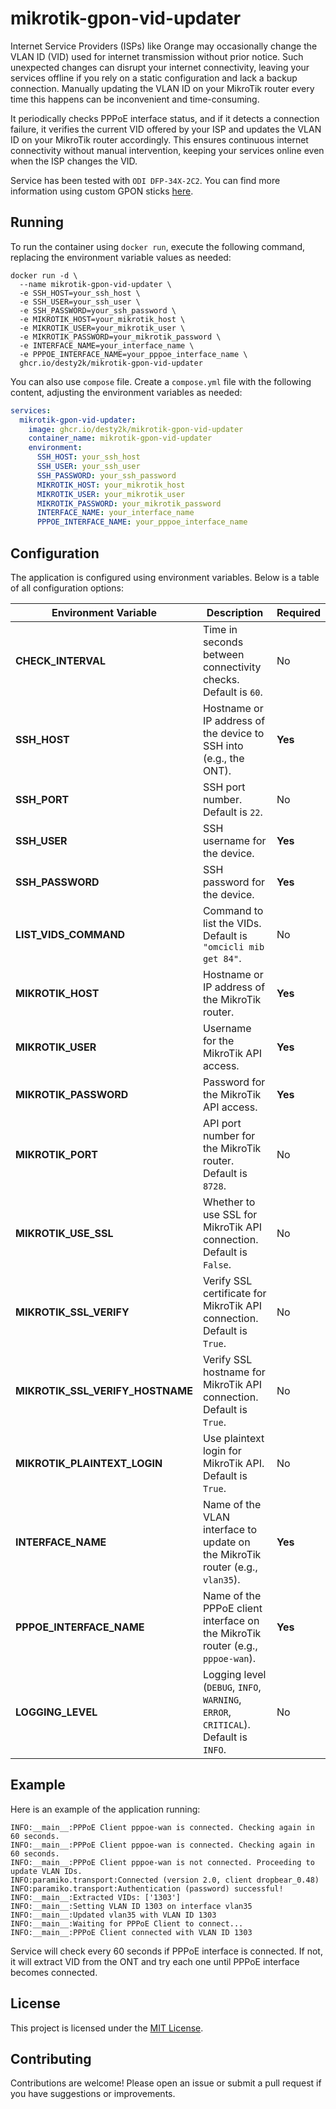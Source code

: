# mikrotik-gpon-vid-updater

Internet Service Providers (ISPs) like Orange may occasionally change the VLAN ID (VID) used for 
internet transmission without prior notice. Such unexpected changes can disrupt your internet connectivity, 
leaving your services offline if you rely on a static configuration and lack a backup connection. 
Manually updating the VLAN ID on your MikroTik router every time this happens can be inconvenient and time-consuming.

It periodically checks PPPoE interface status, and if it detects a connection failure, 
it verifies the current VID offered by your ISP and updates the VLAN ID on your MikroTik router accordingly. 
This ensures continuous internet connectivity without manual intervention, 
keeping your services online even when the ISP changes the VID.

Service has been tested with `ODI DFP-34X-2C2`. You can find more information using custom GPON sticks [here](https://github.com/Anime4000/RTL960x).

## Running

To run the container using `docker run`, execute the following command, replacing the environment variable values as needed:

```shell
docker run -d \
  --name mikrotik-gpon-vid-updater \
  -e SSH_HOST=your_ssh_host \
  -e SSH_USER=your_ssh_user \
  -e SSH_PASSWORD=your_ssh_password \
  -e MIKROTIK_HOST=your_mikrotik_host \
  -e MIKROTIK_USER=your_mikrotik_user \
  -e MIKROTIK_PASSWORD=your_mikrotik_password \
  -e INTERFACE_NAME=your_interface_name \
  -e PPPOE_INTERFACE_NAME=your_pppoe_interface_name \
  ghcr.io/desty2k/mikrotik-gpon-vid-updater
```

You can also use `compose` file. Create a `compose.yml` file with the following content, adjusting the environment variables as needed:

```yaml
services:
  mikrotik-gpon-vid-updater:
    image: ghcr.io/desty2k/mikrotik-gpon-vid-updater
    container_name: mikrotik-gpon-vid-updater
    environment:
      SSH_HOST: your_ssh_host
      SSH_USER: your_ssh_user
      SSH_PASSWORD: your_ssh_password
      MIKROTIK_HOST: your_mikrotik_host
      MIKROTIK_USER: your_mikrotik_user
      MIKROTIK_PASSWORD: your_mikrotik_password
      INTERFACE_NAME: your_interface_name
      PPPOE_INTERFACE_NAME: your_pppoe_interface_name
```

## Configuration

The application is configured using environment variables. Below is a table of all configuration options:

| Environment Variable             | Description                                                                         | Required |
|----------------------------------|-------------------------------------------------------------------------------------|----------|
| **CHECK_INTERVAL**               | Time in seconds between connectivity checks. Default is `60`.                       | No       |
| **SSH_HOST**                     | Hostname or IP address of the device to SSH into (e.g., the ONT).                   | **Yes**  |
| **SSH_PORT**                     | SSH port number. Default is `22`.                                                   | No       |
| **SSH_USER**                     | SSH username for the device.                                                        | **Yes**  |
| **SSH_PASSWORD**                 | SSH password for the device.                                                        | **Yes**  |
| **LIST_VIDS_COMMAND**            | Command to list the VIDs. Default is `"omcicli mib get 84"`.                        | No       |
| **MIKROTIK_HOST**                | Hostname or IP address of the MikroTik router.                                      | **Yes**  |
| **MIKROTIK_USER**                | Username for the MikroTik API access.                                               | **Yes**  |
| **MIKROTIK_PASSWORD**            | Password for the MikroTik API access.                                               | **Yes**  |
| **MIKROTIK_PORT**                | API port number for the MikroTik router. Default is `8728`.                         | No       |
| **MIKROTIK_USE_SSL**             | Whether to use SSL for MikroTik API connection. Default is `False`.                 | No       |
| **MIKROTIK_SSL_VERIFY**          | Verify SSL certificate for MikroTik API connection. Default is `True`.              | No       |
| **MIKROTIK_SSL_VERIFY_HOSTNAME** | Verify SSL hostname for MikroTik API connection. Default is `True`.                 | No       |
| **MIKROTIK_PLAINTEXT_LOGIN**     | Use plaintext login for MikroTik API. Default is `True`.                            | No       |
| **INTERFACE_NAME**               | Name of the VLAN interface to update on the MikroTik router (e.g., `vlan35`).       | **Yes**  |
| **PPPOE_INTERFACE_NAME**         | Name of the PPPoE client interface on the MikroTik router (e.g., `pppoe-wan`).      | **Yes**  |
| **LOGGING_LEVEL**                | Logging level (`DEBUG`, `INFO`, `WARNING`, `ERROR`, `CRITICAL`). Default is `INFO`. | No       |

## Example

Here is an example of the application running:

```text
INFO:__main__:PPPoE Client pppoe-wan is connected. Checking again in 60 seconds.
INFO:__main__:PPPoE Client pppoe-wan is connected. Checking again in 60 seconds.
INFO:__main__:PPPoE Client pppoe-wan is not connected. Proceeding to update VLAN IDs.
INFO:paramiko.transport:Connected (version 2.0, client dropbear_0.48)
INFO:paramiko.transport:Authentication (password) successful!
INFO:__main__:Extracted VIDs: ['1303']
INFO:__main__:Setting VLAN ID 1303 on interface vlan35
INFO:__main__:Updated vlan35 with VLAN ID 1303
INFO:__main__:Waiting for PPPoE Client to connect...
INFO:__main__:PPPoE Client connected with VLAN ID 1303
```

Service will check every 60 seconds if PPPoE interface is connected. 
If not, it will extract VID from the ONT and try each one until PPPoE interface becomes connected.

## License

This project is licensed under the [MIT License](LICENSE).

## Contributing

Contributions are welcome! Please open an issue or submit a pull request if you have suggestions or improvements.
